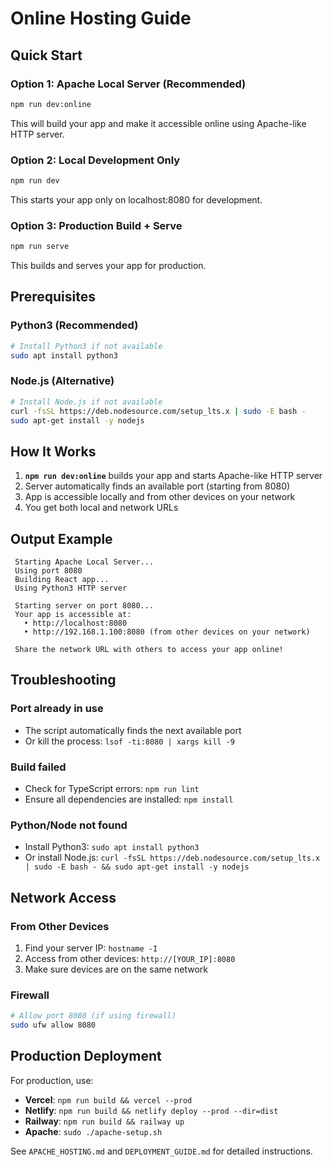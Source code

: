 # Online Hosting Guide

## Quick Start

### Option 1: Apache Local Server (Recommended)
```bash
npm run dev:online
```
This will build your app and make it accessible online using Apache-like HTTP server.

### Option 2: Local Development Only
```bash
npm run dev
```
This starts your app only on localhost:8080 for development.

### Option 3: Production Build + Serve
```bash
npm run serve
```
This builds and serves your app for production.

## Prerequisites

### Python3 (Recommended)
```bash
# Install Python3 if not available
sudo apt install python3
```

### Node.js (Alternative)
```bash
# Install Node.js if not available
curl -fsSL https://deb.nodesource.com/setup_lts.x | sudo -E bash -
sudo apt-get install -y nodejs
```

## How It Works

1. **`npm run dev:online`** builds your app and starts Apache-like HTTP server
2. Server automatically finds an available port (starting from 8080)
3. App is accessible locally and from other devices on your network
4. You get both local and network URLs

## Output Example

```
 Starting Apache Local Server...
 Using port 8080
 Building React app...
 Using Python3 HTTP server

 Starting server on port 8080...
 Your app is accessible at:
   • http://localhost:8080
   • http://192.168.1.100:8080 (from other devices on your network)

 Share the network URL with others to access your app online!
```

## Troubleshooting

### Port already in use
- The script automatically finds the next available port
- Or kill the process: `lsof -ti:8080 | xargs kill -9`

### Build failed
- Check for TypeScript errors: `npm run lint`
- Ensure all dependencies are installed: `npm install`

### Python/Node not found
- Install Python3: `sudo apt install python3`
- Or install Node.js: `curl -fsSL https://deb.nodesource.com/setup_lts.x | sudo -E bash - && sudo apt-get install -y nodejs`

## Network Access

### From Other Devices
1. Find your server IP: `hostname -I`
2. Access from other devices: `http://[YOUR_IP]:8080`
3. Make sure devices are on the same network

### Firewall
```bash
# Allow port 8080 (if using firewall)
sudo ufw allow 8080
```

## Production Deployment

For production, use:
- **Vercel**: `npm run build && vercel --prod`
- **Netlify**: `npm run build && netlify deploy --prod --dir=dist`
- **Railway**: `npm run build && railway up`
- **Apache**: `sudo ./apache-setup.sh`

See `APACHE_HOSTING.md` and `DEPLOYMENT_GUIDE.md` for detailed instructions.
